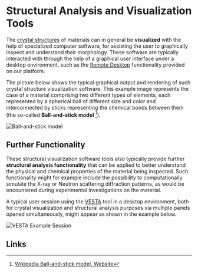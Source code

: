 # Structural Analysis and Visualization Tools

The [crystal structures](../../properties-directory/structural/final-structure.md) of materials can in general be **visualized** with the help of specialized computer software, for assisting the user to graphically inspect and understand their morphology. These software are typically interacted with through the help of a graphical user interface under a desktop environment, such as the [Remote Desktop](../../remote-connection/remote-desktop.md) functionality provided on our platform.

The picture below shows the typical graphical output and rendering of such crystal structure visualization software. This example image represents the case of a material comprising two different types of elements, each represented by a spherical ball of different size and color and interconnected by sticks representing the chemical bonds between them (the so-called **Ball-and-stick model** [^1]).

![Ball-and-stick model](../../images/software/ReO3.jpg "Ball-and-stick model")

## Further Functionality

These structural visualization software tools also typically provide further **structural analysis functionality** that can be applied to better understand the physical and chemical properties of the material being inspected. Such functionality might for example include the possibility to computationally simulate the X-ray or Neutron scattering diffraction patterns, as would be encountered during experimental investigations on the material.

A typical user session using the [VESTA](../../software-directory/analysis/vesta.md) tool in a desktop environment, both for crystal visualization and structural analysis purposes via multiple panels opened simultaneously, might appear as shown in the example below.

![VESTA Example Session](../../images/software/mac-main02.png "VESTA Example Session")

## Links

[^1]: [Wikipedia Ball-and-stick model, Website](https://en.wikipedia.org/wiki/Ball-and-stick_model)
